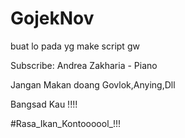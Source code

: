 # GojekNov

buat lo pada yg make script gw

Subscribe: Andrea Zakharia - Piano

Jangan Makan doang Govlok,Anying,Dll

Bangsad Kau !!!!

#Rasa_Ikan_Kontoooool_!!!
